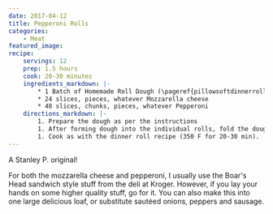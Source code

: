 ```yaml
---
date: 2017-04-12
title: Pepperoni Rolls
categories:
    - Meat
featured_image: 
recipe:
    servings: 12
    prep: 1.5 hours
    cook: 20-30 minutes
    ingredients_markdown: |-
        * 1 Batch of Homemade Roll Dough (\pageref{pillowsoftdinnerrolls})
        * 24 slices, pieces, whatever Mozzarella cheese
        * 48 slices, chunks, pieces, whatever Pepperoni
    directions_markdown: |-
        1. Prepare the dough as per the instructions
        1. After forming dough into the individual rolls, fold the dough around 1 slice of cheese and 2 slices of pepperoni. I generally need to fold the pieces of cheese and pepperoni up so as not to make it stretch the dough too thin.
        1. Cook as with the dinner roll recipe (350 F for 20-30 min).
---
```

A Stanley P. original!

For both the mozzarella cheese and pepperoni, I usually use the Boar's Head sandwich style stuff from the deli at 
Kroger. However, if you lay your hands on some higher quality stuff, go for it. You can also make this into one large 
delicious loaf, or substitute sautéed onions, peppers and sausage.

